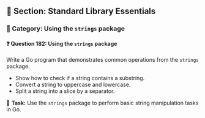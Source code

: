 ## 📘 Section: Standard Library Essentials  
### 🔹 Category: Using the `strings` package  
#### ❓ Question 182: Using the `strings` package

Write a Go program that demonstrates common operations from the `strings` package.

- Show how to check if a string contains a substring.
- Convert a string to uppercase and lowercase.
- Split a string into a slice by a separator.

🔧 **Task:** Use the `strings` package to perform basic string manipulation tasks in Go.
